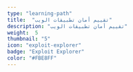 ```yaml
---
type: "learning-path"
title:  "تقييم أمان تطبيقات الويب"
description: "تقييم أمان تطبيقات الويب"
weight:  5
thumbnail: "5"
icon: "exploit-explorer"
badge: "Exploit Explorer"
color: "#FBE8FF"
---
```

